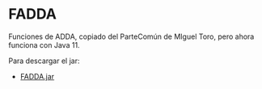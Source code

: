 # FADDA
Funciones de ADDA, copiado del ParteComún de MIguel Toro, pero ahora funciona con Java 11.

Para descargar el jar:
- [FADDA.jar](https://github.com/alesanfe/FADDA/raw/main/out/artifacts/ParteComun_jar/FADDA.jar)
